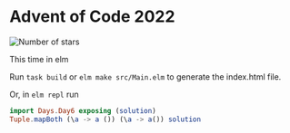 # Advent of Code 2022

![Number of stars](https://img.shields.io/badge/Advent_Of_Code_2022-10_*-success)

This time in elm

Run `task build` or `elm make src/Main.elm` to generate the index.html file.

Or, in `elm repl` run

```elm
import Days.Day6 exposing (solution)
Tuple.mapBoth (\a -> a ()) (\a -> a()) solution
```
